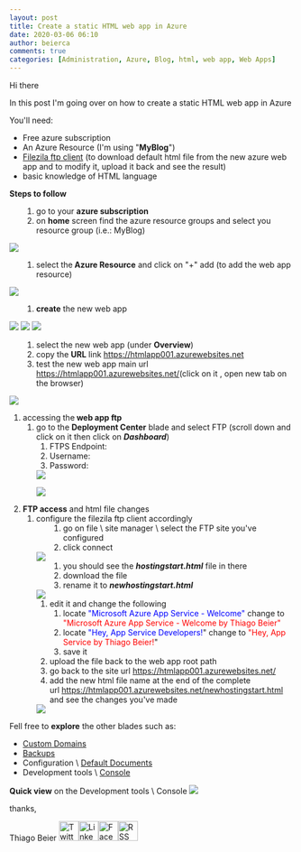 ```yaml
---
layout: post
title: Create a static HTML web app in Azure
date: 2020-03-06 06:10
author: beierca
comments: true
categories: [Administration, Azure, Blog, html, web app, Web Apps]
---
```

Hi there

In this post I'm going over on how to create a static HTML web app in Azure

You'll need:
<ul>
	<li>Free azure subscription</li>
	<li>An Azure Resource (I'm using "<strong>MyBlog</strong>")</li>
	<li><a href="https://filezilla-project.org/download.php?type=client">Filezila ftp client</a> (to download default html file from the new azure web app and to modify it, upload it back and see the result)</li>
	<li>basic knowledge of HTML language</li>
</ul>
<strong>Steps to follow</strong>
<ol>
	<li style="list-style-type:none;">
<ol>
	<li>go to your <strong>azure subscription</strong></li>
	<li>on <strong>home</strong> screen find the azure resource groups and select you resource group (i.e.: MyBlog)</li>
</ol>
</li>
</ol>
<img src="https://thiagobeierblog.blob.core.windows.net/posts/o365/tips/31.png" />
<ol>
	<li style="list-style-type:none;">
<ol>
	<li>select the<strong> Azure Resource</strong> and click on "+" add (to add the web app resource)</li>
</ol>
</li>
</ol>
<img src="https://thiagobeierblog.blob.core.windows.net/posts/o365/tips/32.png" />
<ol>
	<li style="list-style-type:none;">
<ol>
	<li><strong>create</strong> the new web app</li>
</ol>
</li>
</ol>
<img src="https://thiagobeierblog.blob.core.windows.net/posts/o365/tips/35.png" />

<img src="https://thiagobeierblog.blob.core.windows.net/posts/o365/tips/36.png" />

<img src="https://thiagobeierblog.blob.core.windows.net/posts/o365/tips/37.png" />
<ol>
	<li style="list-style-type:none;">
<ol>
	<li>select the new web app (under <strong>Overview</strong>)</li>
	<li>copy the <strong>URL</strong> link <a href="https://htmlapp001.azurewebsites.net">https://htmlapp001.azurewebsites.net</a></li>
	<li>test the new web app main url <a href="https://htmlapp001.azurewebsites.net/">https://htmlapp001.azurewebsites.net/</a>(click on it , open new tab on the browser)</li>
</ol>
</li>
</ol>
<img src="https://thiagobeierblog.blob.core.windows.net/posts/o365/tips/43.png" />
<ol>
	<li>accessing the<strong> web app ftp</strong>
<ol>
	<li>go to the <strong>Deployment Center</strong> blade and select FTP (scroll down and click on it then click on <em><strong>Dashboard</strong></em>)
<ol>
	<li>FTPS Endpoint:</li>
	<li>Username:</li>
	<li>Password:</li>
</ol>
<img src="https://thiagobeierblog.blob.core.windows.net/posts/o365/tips/45.png" />

<img src="https://thiagobeierblog.blob.core.windows.net/posts/o365/tips/41.png" /></li>
</ol>
</li>
	<li><strong>FTP access</strong> and html file changes
<ol>
	<li>configure the filezila ftp client accordingly
<ol>
	<li style="list-style-type:none;">
<ol>
	<li>go on file \ site manager \ select the FTP site you've configured</li>
	<li>click connect</li>
</ol>
</li>
</ol>
<img src="https://thiagobeierblog.blob.core.windows.net/posts/o365/tips/42.png" />
<ol>
	<li style="list-style-type:none;">
<ol>
	<li>you should see the <em><strong>hostingstart.html</strong></em> file in there</li>
	<li>download the file</li>
	<li>rename it to <em><strong>newhostingstart.html</strong></em></li>
</ol>
</li>
</ol>
<img src="https://thiagobeierblog.blob.core.windows.net/posts/o365/tips/48.png" />
<ol>
	<li>edit it and change the following
<ol>
	<li>locate <span style="color:#0000ff;">"Microsoft Azure App Service - Welcome"</span> change to <span style="color:#ff0000;">"Microsoft Azure App Service - Welcome by Thiago Beier"</span></li>
	<li>locate <span style="color:#0000ff;"><span style="color:#0000ff;">"</span>Hey, App Service Developers!</span>" change to <span style="color:#ff0000;">"Hey, App Service by Thiago Beier!</span>"</li>
	<li>save it</li>
</ol>
</li>
	<li>upload the file back to the web app root path</li>
	<li>go back to the site url <a href="https://htmlapp001.azurewebsites.net/">https://htmlapp001.azurewebsites.net/</a></li>
	<li>add the new html file name at the end of the complete url <a href="https://htmlapp001.azurewebsites.net/newhostingstart.html">https://htmlapp001.azurewebsites.net/newhostingstart.html</a> and see the changes you've made</li>
</ol>
<img src="https://thiagobeierblog.blob.core.windows.net/posts/o365/tips/41.png" /></li>
</ol>
</li>
</ol>
Fell free to <strong>explore</strong> the other blades such as:
<ul>
	<li><a href="https://docs.microsoft.com/en-us/azure/app-service/web-sites-traffic-manager-custom-domain-name">Custom Domains</a></li>
	<li><a href="https://docs.microsoft.com/en-us/azure/app-service/manage-backup">Backups</a></li>
	<li>Configuration \ <a href="https://docs.microsoft.com/en-us/azure/app-service/configure-common">Default Documents</a></li>
	<li>Development tools \ <a href="https://microsoft.github.io/AzureTipsAndTricks/blog/tip20.html">Console</a></li>
</ul>
<strong>Quick view</strong> on the Development tools \ Console
<img src="https://thiagobeierblog.blob.core.windows.net/posts/o365/tips/38.png" />

thanks,

Thiago Beier
<a href="https://twitter.com/thiagobeier"><img title="Twitter" src="https://socialmediawidgets.files.wordpress.com/2014/03/twitter1.png" alt="Twitter" width="35" height="35" /></a><a href="https://www.linkedin.com/in/tbeier/"><img title="LinkedIn" src="https://socialmediawidgets.files.wordpress.com/2014/03/linkedin1.png" alt="LinkedIn" width="35" height="35" /></a><a href="https://www.facebook.com/TheBeier/"><img title="Facebook" src="https://socialmediawidgets.files.wordpress.com/2014/03/facebook1.png" alt="Facebook" width="35" height="35" /></a><a href="https://thiagobeier.wordpress.com/feed/"><img title="RSS" src="https://socialmediawidgets.files.wordpress.com/2014/03/rss1.png" alt="RSS" width="35" height="35" /></a>
